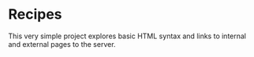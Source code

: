 # Recipes

This very simple project explores basic HTML syntax and links to internal and external pages to the server.